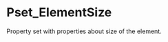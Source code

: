 # Pset_ElementSize

Property set with properties about size of the element.<!-- end of definition -->
